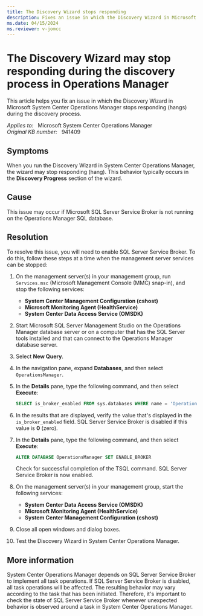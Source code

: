 ```yaml
---
title: The Discovery Wizard stops responding
description: Fixes an issue in which the Discovery Wizard in Microsoft System Center Operations Manager stops responding (hangs) during the discovery process.
ms.date: 04/15/2024
ms.reviewer: v-jomcc
---
```

# The Discovery Wizard may stop responding during the discovery process in Operations Manager

This article helps you fix an issue in which the Discovery Wizard in Microsoft System Center Operations Manager stops responding (hangs) during the discovery process.

_Applies to:_ &nbsp; Microsoft System Center Operations Manager  
_Original KB number:_ &nbsp; 941409

## Symptoms

When you run the Discovery Wizard in System Center Operations Manager, the wizard may stop responding (hang). This behavior typically occurs in the **Discovery Progress** section of the wizard.

## Cause

This issue may occur if Microsoft SQL Server Service Broker is not running on the Operations Manager SQL database.

## Resolution

To resolve this issue, you will need to enable SQL Server Service Broker. To do this, follow these steps at a time when the management server services can be stopped:

1. On the management server(s) in your management group, run `Services.msc` (Microsoft Management Console (MMC) snap-in), and stop the following services:

   - **System Center Management Configuration (cshost)**
   - **Microsoft Monitoring Agent (HealthService)**
   - **System Center Data Access Service (OMSDK)**

2. Start Microsoft SQL Server Management Studio on the Operations Manager database server or on a computer that has the SQL Server tools installed and that can connect to the Operations Manager database server.
3. Select **New Query**.
4. In the navigation pane, expand **Databases**, and then select `OperationsManager`.
5. In the **Details** pane, type the following command, and then select **Execute**:

   ```sql
   SELECT is_broker_enabled FROM sys.databases WHERE name = 'OperationsManager'
   ```

6. In the results that are displayed, verify the value that's displayed in the `is_broker_enabled` field. SQL Server Service Broker is disabled if this value is **0** (zero).
7. In the **Details** pane, type the following command, and then select **Execute**:

   ```sql
   ALTER DATABASE OperationsManager SET ENABLE_BROKER
   ```

   Check for successful completion of the TSQL command. SQL Server Service Broker is now enabled.

8. On the management server(s) in your management group, start the following services:

   - **System Center Data Access Service (OMSDK)**
   - **Microsoft Monitoring Agent (HealthService)**
   - **System Center Management Configuration (cshost)**

9. Close all open windows and dialog boxes.
10. Test the Discovery Wizard in System Center Operations Manager.

## More information

System Center Operations Manager depends on SQL Server Service Broker to implement all task operations. If SQL Server Service Broker is disabled, all task operations will be affected. The resulting behavior may vary according to the task that has been initiated. Therefore, it's important to check the state of SQL Server Service Broker whenever unexpected behavior is observed around a task in System Center Operations Manager.
